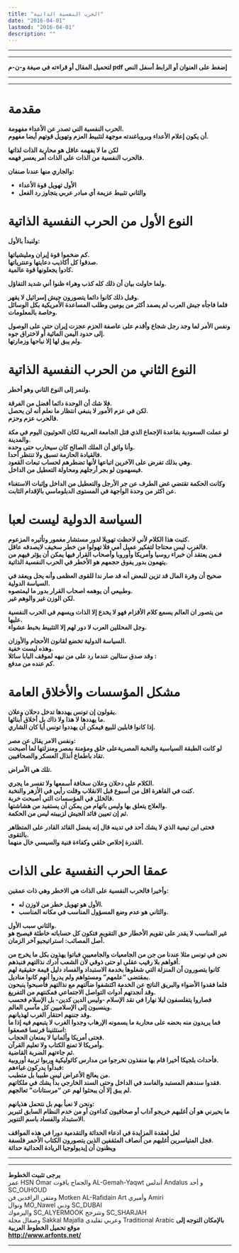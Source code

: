 ```yaml
---
title: "الحرب النفسية الذاتية"
date: "2016-04-01"
lastmod: "2016-04-01"
description: ""
---
```

---

---

**لتحميل المقال أو قراءته في صيغة و-ن-م pdf إضغط على العنوان أو الرابط أسفل النص**

---



---

# مقدمة

**الحرب النفسية التي تصدر عن الأعداء مفهومة.  
أن يكون إعلام الأعداء وبروباغندته موجهة لتثبيط العزم وتهويل قوتهم أيضا مفهوم.**

**لكن ما لا يفهمه عاقل هو محاربة الذات لذاتها  
فالحرب النفسية من الذات على الذات أمر يعسر فهمه.**

**والجاري منها عندنا صنفان:**

* **الأول تهويل قوة الأعداء**
* **والثاني تثبيط عزيمة أي مبادر عربي يتجاوز رد الفعل**

# النوع الأول من الحرب النفسية الذاتية

**ولنبدأ بالأول:**

**كم ضخموا قوة إيران ومليشياتها.  
صدقوا كل أكاذيب دعايتها وعنترياتها.  
كادوا يجعلونها قوة عالمية.**

**ولما حاولت بيان أن ذلك كله كذب وهراء ظنوا أني شديد التفاؤل.**

**وقبل ذلك كانوا دائما يتصورون جيش إسرائيل لا يقهر.  
فلما فاجأه جيش العرب لم يصمد أكثر من يومين وطلب المساعدة الأمريكية بكل الوسائل وخاصة بالمعلومات.**

**ونفس الأمر لما وجد رجل شجاع وأقدم على عاصفة الحزم عجزت إيران حتى على الوصول إلى حدود اليمن المائية أو لاختراق جوه.  
ولم يبق لها إلا نباحها وزمارتها.**

# النوع الثاني من الحرب النفسية الذاتية

**ولنمر إلى النوع الثاني وهو أخطر.**

**فلا شك أن الوحدة دائما أفضل من الفرقة.  
لكن في عزم الأمور لا ينبغي انتظار ما نعلم أنه لن يحصل.  
فالحرب عزم وحزم.**

**لو عملت السعودية بقاعدة الإجماع الذي قتل الجامعة العربية لكان الحوثيون اليوم في مكة والمدينة.  
وأنا واثق أن الملك الصالح كان سيحارب حتى وحده.  
فالقيادة الحازمة تسبق ولا تنتظر أحدا.  
وهي بذلك تفرض على الآخرين اتباعها لأنها تضطرهم لحساب تبعات القعود.  
فيسهمون لو بجر أرجلهم ومحاولة التعطيل من الداخل.**

**وكانت الحكمة تقتضي غض الطرف عن جر الأرجل والتعطيل من الداخل وإثبات الاستغناء عن اكثر من وحدة الواجهة في المستوى الدبلوماسي بالإقدام الثابت.**

# السياسة الدولية ليست لعبا

**كتبت هذا الكلام لأني لاحظت تهويلا لدور مستشار مغمور وتأثيره المزعوم.  
فالغرب ليس محتاجا لتفكير عميل أمي فلا تهولوا من خطر سخيف لايصدقه عاقل.  
فـمن يعتقد أن خبراء روسيا وأمريكا وأوروبا وأصحاب القرار فيها يمكن أن يؤثر فيهم من يتهمون بدور يفوق حجمهم هو الأخطر في الحرب النفسية الذاتية.**

**صحيح أن وفرة المال قد تزين للبعض أنه قد صار ندا للقوى العظمى وأنه يحل ويعقد في السياسة الدولية.  
وطبيعي أن يوهمه اصحاب القرار بدور ما ليمتصوه.  
لكن الوزن غير والوهم غير.**

**من يتصور ان العالم يسمع كلام الأقزام فهو لا يخدع إلا الذات ويسهم في الحرب النفسية عليها.  
وجل المحللين العرب لا دور لهم إلا التثبيط بخبط عشواء.**

**السياسة الدولية تخضع لقانون الأحجام والأوزان.  
وهذه ليست خفية.  
وقد صدق ستالين عندما رد على من نبهه لموقف البابا سائلا :  
كم عنده من مدفع.**

# مشكل المؤسسات والأخلاق العامة

**يقولون إن تونس يهددها تدخل دحلان وعلان.  
ما يهددها لا هذا ولا ذاك بل أخلاق أبنائها.  
إذا كانوا قابلين للبيع فيمكن أن يهددوا تونس أيا كان الشاري.**

**ونفس الامر يقال عن مصر:  
لو كانت الطبقة السياسية والنخبة المصريةعلى خلق ومؤمنة بمصر ومنزلتها لما أصبحت تقاد باطماع أنذال العسكر والصحافيين.**

**تلك هي الأمراض.**

**الكلام على دحلان وعلان سخافة أسمعها ولا تفسر ما يجري.  
كنت في القاهرة اقل من أسبوع قبل الانقلاب وقلت رأيي في الأزهر والنخبة.  
فالخلل في المؤسسات التي أصبحت خربة.  
والعلاج يتعلق بها وليس باتهام من يمكن أن يستفيد من هشاشتها.  
ثم إن تعيين قائد الجيش لزبيبته ليس من الحكمة.**

**فحتى ابن تيمية الذي لا يشك أحد في تدينه قال إنه يفضل القائد القادر على المتظاهر بالتقوى.  
القدرة إخلاص خلقي وكفاءة فنية والسيسي خال منهما.**

# عمقا الحرب النفسية على الذات

**وأخيرا فالحرب النفسية على الذات هي الاخطر وهي ذات عمقين:**

* **الأول هو تهويل خطر من لاوزن له.**
* **والثاني هو عدم وضع المسؤول المناسب في مكانه المناسب.**

**والثاني سبب الأول.  
غير المناسب لا يقدر على تقويم الأخطار حق التقويم فتكون كل حساباته خاطئة فيصبح هو أصل المصائب: استراتيجيو آخر الزمان.**

**نحن في تونس مثلا عندنا من جن من الجامعيات والجامعيين فباتوا يهذون بكل ما يخرج من أفواهم بلا رقيب عقلي او حتى ذوقي لأن الشعب أدرك نذالتهم فنبذهم.  
كانوا يتصورون أن المنزلة التي شغلوها بخدمة الاستبداد والفساد دليل قيمة حقيقية لهم بمقتضى “علمهم” ومستواهم ولم يدروا أنهم كانوا مناديل.  
فلما فقدوا الأضواء والبريق الناتج عن الخدمة اكتشفوا ضآلتهم مع نذالتهم فأصبحوا ينبحون وقد أنجدتهم أدوات التواصل الاجتماعي فمكنتهم من التفريغ.  
فصاروا يتفلسفون ليلا نهارا في نقد الإسلام -وليس الدين كدين- بل الإسلام فحسب وينسبون إلى الإسلاميين كل مآسي العالم.  
وقد جننهم احتقار الغرب لهذيانهم.  
فما يريدون منه بحضه على محاربة ما يسمونه الإرهاب وجدوا الغرب لا يتبعهم فيه إذا ما استثنينا فرنسا فصعقوا:  
فحتى أمريكا وألمانيا لا يمنعان الحجاب.  
وأمريكا لا تمنع الكتاب ولا تعليم القرآن.  
ثم جاءتهم الضربة القاضية.  
فأحداث بلجيكا أخيرا قام بها منفذون تخرجوا من مدارس كاثوليكية وربوا تربية أوروبية.  
فبدأوا يدركون غباءهم:  
من يعالج الأعراض ليس طبيبا بل متطبب.  
فقدوا سندهم المستبد والفاسد في الداخل وحتى السند الخارجي بدأ يشك في ملكاتهم.  
لم يبق إلا أن يبحثوا لهم عن “مرستانات” تعالجهم.**

**ونحن لا نعبأ بهم بل نتحمل هذيانهم:  
ما يحيرني هو أن أغلبهم خريجو آداب أو صحافيون كداءون أو من خدم النظام السابق لتبرير الاستبداد والفساد باسم التنوير.**

**لعل لعقدة المزايدة في ادعاء الحداثة والتقدمية دورا في هذه المواقف  
فجل المتياسرين أغلبهم من أنصاف المثقفين الذين يتصورون الكتاب الأحمر فلسفة.  
ويظنون أن إيديولوجيا الريادة الحداثية حداثة**

---

---

**يرجى تثبيت الخطوط**   
 عمر HSN Omar  والجماح ياقوت AL-Gemah-Yaqwt  أندلس Andalus  و أحد SC\_OUHOUD  
 ومتقن الرافدين فن Motken AL-Rafidain Art  وأميري Amiri   
 ونوال MO\_Nawel  ودبي SC\_DUBAI   
 واليرموك SC\_ALYERMOOK  وشرجح SC\_SHARJAH   
 وصقال مجلة Sakkal Majalla وعربي تقليدي Traditional Arabic  **بالإمكان التوجه إلى موقع تحميل الخطوط العربية  
 http://www.arfonts.net/**

---

###